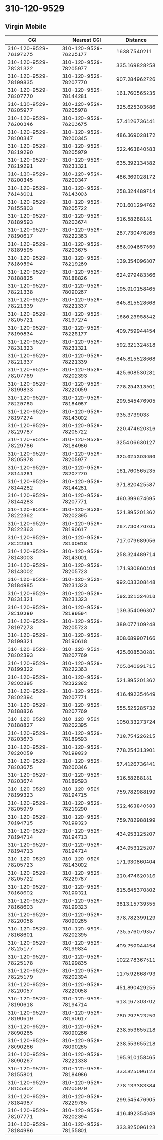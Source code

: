 # 310-120-9529
## Virgin Mobile


| CGI | Nearest CGI | Distance |
|-----|-------------|----------|
| 310-120-9529-78197275 | 310-120-9529-78225177 | 1638.7540211 |
| 310-120-9529-78231322 | 310-120-9529-78205977 | 335.169828258 |
| 310-120-9529-78199835 | 310-120-9529-78207770 | 907.284962726 |
| 310-120-9529-78207770 | 310-120-9529-78144281 | 161.760565235 |
| 310-120-9529-78205977 | 310-120-9529-78205978 | 325.625303686 |
| 310-120-9529-78200346 | 310-120-9529-78203675 | 57.4126736441 |
| 310-120-9529-78200347 | 310-120-9529-78200345 | 486.369028172 |
| 310-120-9529-78219290 | 310-120-9529-78205979 | 522.463840583 |
| 310-120-9529-78219291 | 310-120-9529-78231321 | 635.392134382 |
| 310-120-9529-78200345 | 310-120-9529-78200347 | 486.369028172 |
| 310-120-9529-78143001 | 310-120-9529-78143003 | 258.324489714 |
| 310-120-9529-78155803 | 310-120-9529-78205722 | 701.601294762 |
| 310-120-9529-78189593 | 310-120-9529-78203674 | 516.58288181 |
| 310-120-9529-78190617 | 310-120-9529-78222363 | 287.730476265 |
| 310-120-9529-78189595 | 310-120-9529-78203675 | 858.094857659 |
| 310-120-9529-78189594 | 310-120-9529-78219289 | 139.354096807 |
| 310-120-9529-78188825 | 310-120-9529-78188826 | 624.979483366 |
| 310-120-9529-78221338 | 310-120-9529-78090267 | 195.910158465 |
| 310-120-9529-78221339 | 310-120-9529-78221337 | 645.815528668 |
| 310-120-9529-78205721 | 310-120-9529-78197274 | 1686.23958842 |
| 310-120-9529-78199834 | 310-120-9529-78225177 | 409.759944454 |
| 310-120-9529-78231323 | 310-120-9529-78231321 | 592.321324818 |
| 310-120-9529-78221337 | 310-120-9529-78221339 | 645.815528668 |
| 310-120-9529-78207769 | 310-120-9529-78202393 | 425.608530281 |
| 310-120-9529-78199833 | 310-120-9529-78220059 | 778.254313901 |
| 310-120-9529-78229785 | 310-120-9529-78184987 | 299.545476905 |
| 310-120-9529-78197274 | 310-120-9529-78143002 | 935.3739038 |
| 310-120-9529-78229787 | 310-120-9529-78205722 | 220.474620316 |
| 310-120-9529-78229786 | 310-120-9529-78184986 | 3254.06630127 |
| 310-120-9529-78205978 | 310-120-9529-78205977 | 325.625303686 |
| 310-120-9529-78144281 | 310-120-9529-78207770 | 161.760565235 |
| 310-120-9529-78144282 | 310-120-9529-78144281 | 371.820425587 |
| 310-120-9529-78144283 | 310-120-9529-78207771 | 460.399674695 |
| 310-120-9529-78222362 | 310-120-9529-78202395 | 521.895201362 |
| 310-120-9529-78222363 | 310-120-9529-78190617 | 287.730476265 |
| 310-120-9529-78222361 | 310-120-9529-78190618 | 717.079689056 |
| 310-120-9529-78143003 | 310-120-9529-78143001 | 258.324489714 |
| 310-120-9529-78143002 | 310-120-9529-78205723 | 171.930860404 |
| 310-120-9529-78184985 | 310-120-9529-78231323 | 992.033308448 |
| 310-120-9529-78231321 | 310-120-9529-78231323 | 592.321324818 |
| 310-120-9529-78219289 | 310-120-9529-78189594 | 139.354096807 |
| 310-120-9529-78197273 | 310-120-9529-78205723 | 389.077109248 |
| 310-120-9529-78199321 | 310-120-9529-78190618 | 808.689907166 |
| 310-120-9529-78202393 | 310-120-9529-78207769 | 425.608530281 |
| 310-120-9529-78199322 | 310-120-9529-78222363 | 705.846991715 |
| 310-120-9529-78202395 | 310-120-9529-78222362 | 521.895201362 |
| 310-120-9529-78202394 | 310-120-9529-78207771 | 416.492354649 |
| 310-120-9529-78188826 | 310-120-9529-78207769 | 555.525285732 |
| 310-120-9529-78188827 | 310-120-9529-78202395 | 1050.33273724 |
| 310-120-9529-78203673 | 310-120-9529-78189593 | 718.754226215 |
| 310-120-9529-78220059 | 310-120-9529-78199833 | 778.254313901 |
| 310-120-9529-78203675 | 310-120-9529-78200346 | 57.4126736441 |
| 310-120-9529-78203674 | 310-120-9529-78189593 | 516.58288181 |
| 310-120-9529-78199323 | 310-120-9529-78194715 | 759.782988199 |
| 310-120-9529-78205979 | 310-120-9529-78219290 | 522.463840583 |
| 310-120-9529-78194715 | 310-120-9529-78199323 | 759.782988199 |
| 310-120-9529-78194714 | 310-120-9529-78194713 | 434.953125207 |
| 310-120-9529-78194713 | 310-120-9529-78194714 | 434.953125207 |
| 310-120-9529-78205723 | 310-120-9529-78143002 | 171.930860404 |
| 310-120-9529-78205722 | 310-120-9529-78229787 | 220.474620316 |
| 310-120-9529-78168602 | 310-120-9529-78199321 | 815.645370802 |
| 310-120-9529-78168603 | 310-120-9529-78199323 | 3813.15739355 |
| 310-120-9529-78220058 | 310-120-9529-78090265 | 378.782399129 |
| 310-120-9529-78168601 | 310-120-9529-78202395 | 735.576079357 |
| 310-120-9529-78225177 | 310-120-9529-78199834 | 409.759944454 |
| 310-120-9529-78225178 | 310-120-9529-78199835 | 1022.78367511 |
| 310-120-9529-78225179 | 310-120-9529-78202394 | 1175.92668793 |
| 310-120-9529-78220057 | 310-120-9529-78220058 | 451.890429255 |
| 310-120-9529-78190618 | 310-120-9529-78194714 | 613.167303702 |
| 310-120-9529-78190619 | 310-120-9529-78190617 | 760.797523259 |
| 310-120-9529-78090265 | 310-120-9529-78090266 | 238.553655218 |
| 310-120-9529-78090266 | 310-120-9529-78090265 | 238.553655218 |
| 310-120-9529-78090267 | 310-120-9529-78221338 | 195.910158465 |
| 310-120-9529-78155801 | 310-120-9529-78184986 | 333.825096123 |
| 310-120-9529-78155802 | 310-120-9529-78205979 | 778.133383384 |
| 310-120-9529-78184987 | 310-120-9529-78229785 | 299.545476905 |
| 310-120-9529-78207771 | 310-120-9529-78202394 | 416.492354649 |
| 310-120-9529-78184986 | 310-120-9529-78155801 | 333.825096123 |
